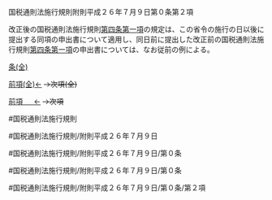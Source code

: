 国税通則法施行規則附則平成２６年７月９日第０条第２項

改正後の国税通則法施行規則[第四条第一項](国税通則法施行規則附則平成２６年７月９日第４条第１項)の規定は、この省令の施行の日以後に提出する同項の申出書について適用し、同日前に提出した改正前の国税通則法施行規則[第四条第一項](国税通則法施行規則附則平成２６年７月９日第４条第１項)の申出書については、なお従前の例による。

[条(全)](国税通則法施行規則附則平成２６年７月９日第０条_.md)

[前項(全)←](国税通則法施行規則附則平成２６年７月９日第０条第１項_.md)  ~~→次項(全)~~

[前項 　 ←](国税通則法施行規則附則平成２６年７月９日第０条第１項.md)  ~~→次項~~



#国税通則法施行規則

#国税通則法施行規則/附則平成２６年７月９日

#国税通則法施行規則/附則平成２６年７月９日/第０条

#国税通則法施行規則/附則平成２６年７月９日/第０条

#国税通則法施行規則/附則平成２６年７月９日/第０条/第２項

